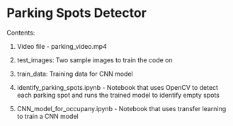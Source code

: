 
# Parking Spots Detector


Contents:

1. Video file - parking_video.mp4

2. test_images: Two sample images to train the code on

3. train_data: Training data for CNN model

4. identify_parking_spots.ipynb - Notebook that uses OpenCV to detect each parking spot and runs the trained model to identify empty spots

5. CNN_model_for_occupany.ipynb - Notebook that uses transfer learning to train a CNN model


